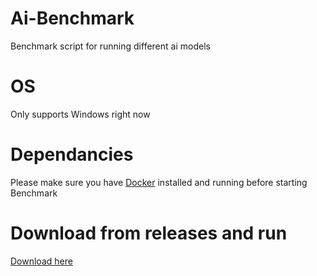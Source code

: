 # Ai-Benchmark
Benchmark script for running different ai models

# OS
Only supports Windows right now

# Dependancies
Please make sure you have [Docker](https://www.docker.com/) installed and running before starting Benchmark

# Download from releases and run
[Download here](https://github.com/Titan-Node/ai-benchmark/releases)
